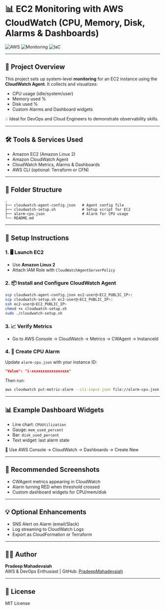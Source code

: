 # 📊 EC2 Monitoring with AWS CloudWatch (CPU, Memory, Disk, Alarms & Dashboards)

![AWS](https://img.shields.io/badge/Cloud-AWS-orange?style=flat-square)
![Monitoring](https://img.shields.io/badge/Monitoring-CloudWatch-blue?style=flat-square)
![IaC](https://img.shields.io/badge/Infra-Scripted-success?style=flat-square)

---

## 📌 Project Overview

This project sets up system-level **monitoring** for an EC2 instance using the **CloudWatch Agent**. It collects and visualizes:

- CPU usage (idle/system/user)
- Memory used %
- Disk used %
- Custom Alarms and Dashboard widgets

💡 Ideal for DevOps and Cloud Engineers to demonstrate observability skills.

---

## 🛠️ Tools & Services Used

- Amazon EC2 (Amazon Linux 2)
- Amazon CloudWatch Agent
- CloudWatch Metrics, Alarms & Dashboards
- AWS CLI (optional: Terraform or CFN)

---

## 📁 Folder Structure
```
.
├── cloudwatch-agent-config.json   # Agent config file
├── cloudwatch-setup.sh            # Setup script for EC2
├── alarm-cpu.json                 # Alarm for CPU usage
└── README.md
```

---

## 🚀 Setup Instructions

### 1. 🖥️ Launch EC2
- Use **Amazon Linux 2**
- Attach IAM Role with `CloudWatchAgentServerPolicy`

### 2. 📦 Install and Configure CloudWatch Agent
```bash
scp cloudwatch-agent-config.json ec2-user@<EC2_PUBLIC_IP>:
scp cloudwatch-setup.sh ec2-user@<EC2_PUBLIC_IP>:
ssh ec2-user@<EC2_PUBLIC_IP>
chmod +x cloudwatch-setup.sh
sudo ./cloudwatch-setup.sh
```

### 3. 📈 Verify Metrics
- Go to AWS Console → CloudWatch → Metrics → CWAgent → InstanceId

### 4. 🚨 Create CPU Alarm
Update `alarm-cpu.json` with your instance ID:
```json
"Value": "i-xxxxxxxxxxxxxxxxx"
```
Then run:
```bash
aws cloudwatch put-metric-alarm --cli-input-json file://alarm-cpu.json
```

---

## 📊 Example Dashboard Widgets

- Line chart: `CPUUtilization`
- Gauge: `mem_used_percent`
- Bar: `disk_used_percent`
- Text widget: last alarm state

🧠 Use AWS Console → CloudWatch → Dashboards → Create New

---

## 📸 Recommended Screenshots

- CWAgent metrics appearing in CloudWatch
- Alarm turning RED when threshold crossed
- Custom dashboard widgets for CPU/mem/disk

---

## 💡 Optional Enhancements

- SNS Alert on Alarm (email/Slack)
- Log streaming to CloudWatch Logs
- Export as CloudFormation or Terraform

---

## 👨‍💻 Author
**Pradeep Mahadevaiah**  
AWS & DevOps Enthusiast | GitHub: [PradeepMahadevaiah](https://github.com/PradeepMahadevaiah)

---

## 📝 License
MIT License
